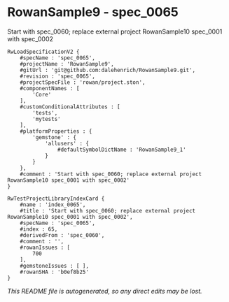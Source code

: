 # RowanSample9 - spec_0065
Start with spec_0060; replace external project RowanSample10 spec_0001 with spec_0002
```
RwLoadSpecificationV2 {
	#specName : 'spec_0065',
	#projectName : 'RowanSample9',
	#gitUrl : 'git@github.com:dalehenrich/RowanSample9.git',
	#revision : 'spec_0065',
	#projectSpecFile : 'rowan/project.ston',
	#componentNames : [
		'Core'
	],
	#customConditionalAttributes : [
		'tests',
		'mytests'
	],
	#platformProperties : {
		'gemstone' : {
			'allusers' : {
				#defaultSymbolDictName : 'RowanSample9_1'
			}
		}
	},
	#comment : 'Start with spec_0060; replace external project RowanSample10 spec_0001 with spec_0002'
}

RwTestProjectLibraryIndexCard {
	#name : 'index_0065',
	#title : 'Start with spec_0060; replace external project RowanSample10 spec_0001 with spec_0002',
	#specName : 'spec_0065',
	#index : 65,
	#derivedFrom : 'spec_0060',
	#comment : '',
	#rowanIssues : [
		700
	],
	#gemstoneIssues : [ ],
	#rowanSHA : 'b0ef8b25'
}
```

*This README file is autogenerated, so any direct edits may be lost.*
